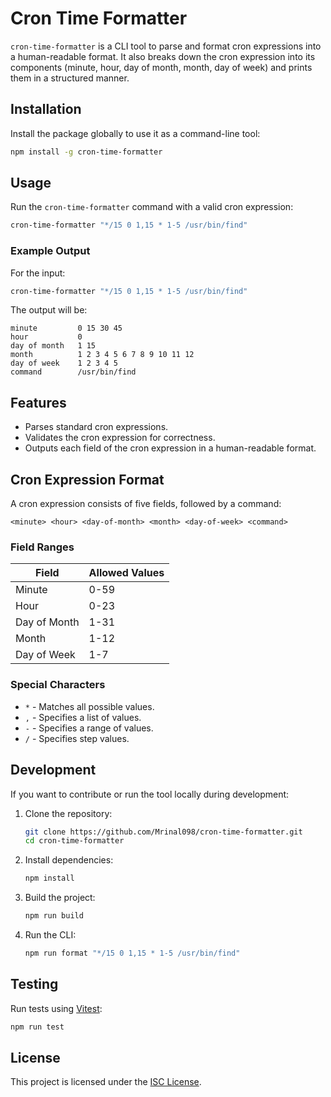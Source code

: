 # Cron Time Formatter

`cron-time-formatter` is a CLI tool to parse and format cron expressions into a human-readable format. It also breaks down the cron expression into its components (minute, hour, day of month, month, day of week) and prints them in a structured manner.

## Installation

Install the package globally to use it as a command-line tool:

```bash
npm install -g cron-time-formatter
```

## Usage

Run the `cron-time-formatter` command with a valid cron expression:

```bash
cron-time-formatter "*/15 0 1,15 * 1-5 /usr/bin/find"
```

### Example Output

For the input:

```bash
cron-time-formatter "*/15 0 1,15 * 1-5 /usr/bin/find"
```

The output will be:

```
minute         0 15 30 45
hour           0
day of month   1 15
month          1 2 3 4 5 6 7 8 9 10 11 12
day of week    1 2 3 4 5
command        /usr/bin/find
```

## Features

- Parses standard cron expressions.
- Validates the cron expression for correctness.
- Outputs each field of the cron expression in a human-readable format.

## Cron Expression Format

A cron expression consists of five fields, followed by a command:

```
<minute> <hour> <day-of-month> <month> <day-of-week> <command>
```

### Field Ranges

| Field         | Allowed Values         |
|---------------|------------------------|
| Minute        | 0-59                  |
| Hour          | 0-23                  |
| Day of Month  | 1-31                  |
| Month         | 1-12                  |
| Day of Week   | 1-7                   |

### Special Characters

- `*` - Matches all possible values.
- `,` - Specifies a list of values.
- `-` - Specifies a range of values.
- `/` - Specifies step values.

## Development

If you want to contribute or run the tool locally during development:

1. Clone the repository:

   ```bash
   git clone https://github.com/Mrinal098/cron-time-formatter.git
   cd cron-time-formatter
   ```

2. Install dependencies:

   ```bash
   npm install
   ```

3. Build the project:

   ```bash
   npm run build
   ```

4. Run the CLI:

   ```bash
   npm run format "*/15 0 1,15 * 1-5 /usr/bin/find"
   ```

## Testing

Run tests using [Vitest](https://vitest.dev/):

```bash
npm run test
```

## License

This project is licensed under the [ISC License](https://opensource.org/licenses/ISC).


